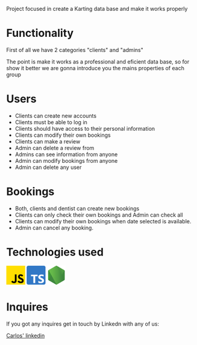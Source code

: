 Project focused in create a Karting data base and make it works properly



# Functionality

First of all we have 2 categories "clients" and "admins"

The point is make it works as a professional and eficient data base, so for show it better we are gonna introduce you the mains properties of each group

# Users

- Clients can create new accounts
- Clients must be able to log in
- Clients should have access to their personal information
- Clients can modify their own bookings
- Clients can make a review
- Admin can delete a review from
- Admins can see information from anyone
- Admin can modify bookings from anyone
- Admin can delete any user

# Bookings

- Both, clients and dentist can create new bookings
- Clients can only check their own bookings and Admin can check all
- Clients can modify their own bookings when date selected is available.
- Admin can cancel any booking.

# Technologies used

<img src="Media/js.png" alt="JavaScript" width="50">
<img src="Media/descarga.png" alt="JavaScript" width="50">
<img src="Media/nodo-js.png" alt="JavaScript" width="50">

# Inquires 

 If you got any inquires get in touch by Linkedn with any of us:

<a href="https://www.linkedin.com/in/carlos-sabrido-medina-624b77258/"> Carlos' linkedin </a>
